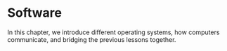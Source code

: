 # Software

In this chapter, we introduce different operating systems, how computers communicate, and bridging the previous lessons together.
